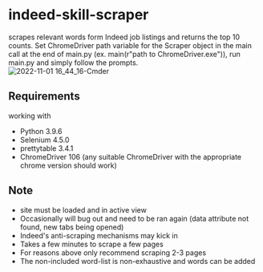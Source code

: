 # indeed-skill-scraper
scrapes relevant words form Indeed job listings and returns the top 10 counts.
Set ChromeDriver path variable for the Scraper object in the main call at the end of main.py (ex. main(r"path to ChromeDriver.exe")), run main.py and simply follow the prompts.<br />
![2022-11-01 16_44_16-Cmder](https://user-images.githubusercontent.com/71818162/199337942-b9ae15b9-caf9-4553-a040-db613e9d1d0d.png)


## Requirements
working with
* Python 3.9.6
* Selenium 4.5.0
* prettytable 3.4.1
* ChromeDriver 106 (any suitable ChromeDriver with the appropriate chrome version should work)

## Note
* site must be loaded and in active view
* Occasionally will bug out and need to be ran again (data attribute not found, new tabs being opened)
* Indeed's anti-scraping mechanisms may kick in
* Takes a few minutes to scrape a few pages
* For reasons above only recommend scraping 2-3 pages
* The non-included word-list is non-exhaustive and words can be added
